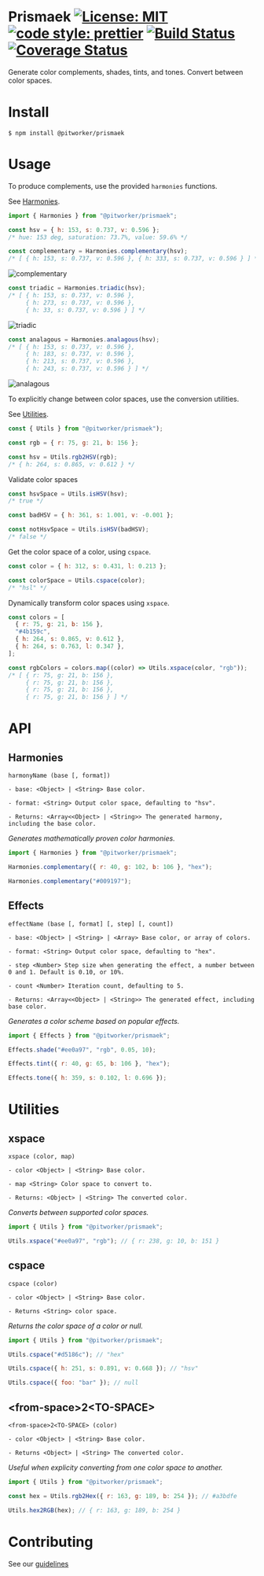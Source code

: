 # Prismaek [![License: MIT](https://img.shields.io/badge/license-MIT-blue)](https://opensource.org/licenses/MIT) [![code style: prettier](https://img.shields.io/badge/code_style-prettier-ff69b4.svg)](https://github.com/prettier/prettier) [![Build Status](https://travis-ci.com/mster/prismaek.svg?branch=main)](https://travis-ci.com/mster/prismaek) [![Coverage Status](https://coveralls.io/repos/github/mster/prismaek/badge.svg?branch=main)](https://coveralls.io/github/mster/prismaek?branch=main)

Generate color complements, shades, tints, and tones. Convert between color spaces.

# Install

```
$ npm install @pitworker/prismaek
```

# Usage

To produce complements, use the provided `harmonies` functions.

See [Harmonies](#Harmonies).

```js
import { Harmonies } from "@pitworker/prismaek";

const hsv = { h: 153, s: 0.737, v: 0.596 };
/* hue: 153 deg, saturation: 73.7%, value: 59.6% */

const complementary = Harmonies.complementary(hsv);
/* [ { h: 153, s: 0.737, v: 0.596 }, { h: 333, s: 0.737, v: 0.596 } ] */
```

![complementary](https://user-images.githubusercontent.com/15038724/118057317-92f8f480-b340-11eb-8a3d-5d3d1ba686ca.png)

```js
const triadic = Harmonies.triadic(hsv);
/* [ { h: 153, s: 0.737, v: 0.596 },
     { h: 273, s: 0.737, v: 0.596 },
     { h: 33, s: 0.737, v: 0.596 } ] */
```

![triadic](https://user-images.githubusercontent.com/15038724/118057439-d9e6ea00-b340-11eb-9638-2ae4cd9ce2be.png)

```js
const analagous = Harmonies.analagous(hsv);
/* [ { h: 153, s: 0.737, v: 0.596 },
     { h: 183, s: 0.737, v: 0.596 },
     { h: 213, s: 0.737, v: 0.596 },
     { h: 243, s: 0.737, v: 0.596 } ] */
```

![analagous](https://user-images.githubusercontent.com/15038724/118057897-c5572180-b341-11eb-91c3-6f4516ad66ad.png)

To explicitly change between color spaces, use the conversion utilities.

See [Utilities](#Utilities).

```js
const { Utils } from "@pitworker/prismaek");

const rgb = { r: 75, g: 21, b: 156 };

const hsv = Utils.rgb2HSV(rgb);
/* { h: 264, s: 0.865, v: 0.612 } */
```

Validate color spaces

```js
const hsvSpace = Utils.isHSV(hsv);
/* true */

const badHSV = { h: 361, s: 1.001, v: -0.001 };

const notHsvSpace = Utils.isHSV(badHSV);
/* false */
```

Get the color space of a color, using `cspace`.

```js
const color = { h: 312, s: 0.431, l: 0.213 };

const colorSpace = Utils.cspace(color);
/* "hsl" */
```

Dynamically transform color spaces using `xspace`.

```js
const colors = [
  { r: 75, g: 21, b: 156 },
  "#4b159c",
  { h: 264, s: 0.865, v: 0.612 },
  { h: 264, s: 0.763, l: 0.347 },
];

const rgbColors = colors.map((color) => Utils.xspace(color, "rgb"));
/* [ { r: 75, g: 21, b: 156 },
     { r: 75, g: 21, b: 156 },
     { r: 75, g: 21, b: 156 },
     { r: 75, g: 21, b: 156 } ] */
```

# API

## Harmonies

```
harmonyName (base [, format])

- base: <Object> | <String> Base color.

- format: <String> Output color space, defaulting to "hsv".

- Returns: <Array<<Object> | <String>> The generated harmony, including the base color.
```

_Generates mathematically proven color harmonies._

```js
import { Harmonies } from "@pitworker/prismaek";

Harmonies.complementary({ r: 40, g: 102, b: 106 }, "hex");

Harmonies.complementary("#009197");
```

## Effects

```
effectName (base [, format] [, step] [, count])

- base: <Object> | <String> | <Array> Base color, or array of colors.

- format: <String> Output color space, defaulting to "hex".

- step <Number> Step size when generating the effect, a number between 0 and 1. Default is 0.10, or 10%.

- count <Number> Iteration count, defaulting to 5.

- Returns: <Array<<Object> | <String>> The generated effect, including base color.
```

_Generates a color scheme based on popular effects._

```js
import { Effects } from "@pitworker/prismaek";

Effects.shade("#ee0a97", "rgb", 0.05, 10);

Effects.tint({ r: 40, g: 65, b: 106 }, "hex");

Effects.tone({ h: 359, s: 0.102, l: 0.696 });
```

# Utilities

## xspace

```
xspace (color, map)

- color <Object> | <String> Base color.

- map <String> Color space to convert to.

- Returns: <Object> | <String> The converted color.
```

_Converts between supported color spaces._

```js
import { Utils } from "@pitworker/prismaek";

Utils.xspace("#ee0a97", "rgb"); // { r: 238, g: 10, b: 151 }
```

## cspace

```
cspace (color)

- color <Object> | <String> Base color.

- Returns <String> color space.
```

_Returns the color space of a color or null._

```js
import { Utils } from "@pitworker/prismaek";

Utils.cspace("#d5186c"); // "hex"

Utils.cspace({ h: 251, s: 0.891, v: 0.668 }); // "hsv"

Utils.cspace({ foo: "bar" }); // null
```

## \<from-space>2\<TO-SPACE>

```
<from-space>2<TO-SPACE> (color)

- color <Object> | <String> Base color.

- Returns <Object> | <String> The converted color.
```

_Useful when explicity converting from one color space to another._

```js
import { Utils } from "@pitworker/prismaek";

const hex = Utils.rgb2Hex({ r: 163, g: 189, b: 254 }); // #a3bdfe

Utils.hex2RGB(hex); // { r: 163, g: 189, b: 254 }
```

# Contributing

See our [guidelines](https://github.com/mster/prismaek/blob/main/CONTRIBUTING.md)
